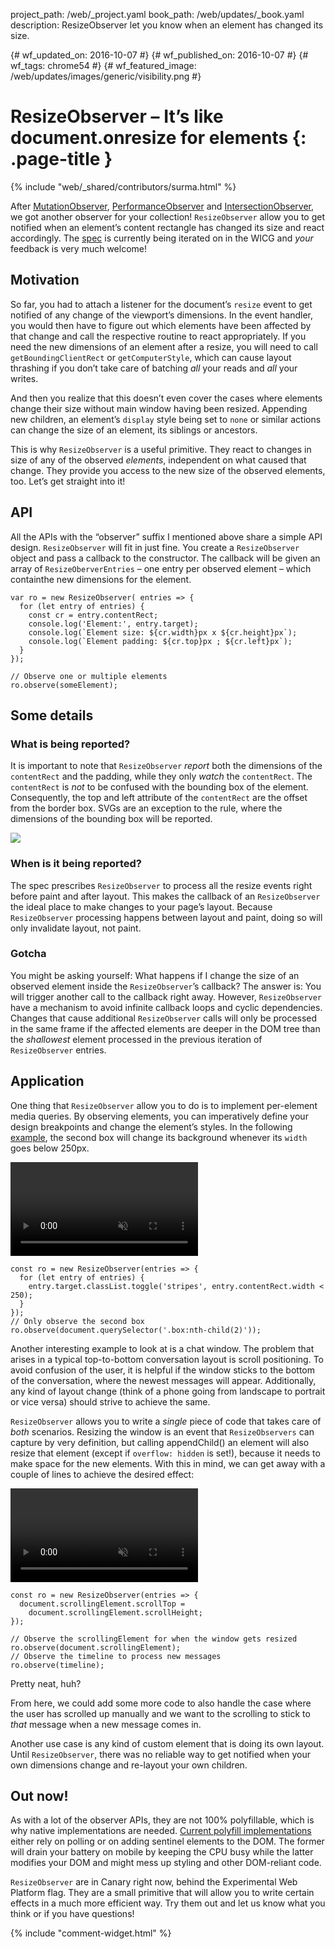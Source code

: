 project_path: /web/_project.yaml
book_path: /web/updates/_book.yaml
description: ResizeObserver let you know when an element has changed its size.

{# wf_updated_on: 2016-10-07 #}
{# wf_published_on: 2016-10-07 #}
{# wf_tags: chrome54 #}
{# wf_featured_image: /web/updates/images/generic/visibility.png #}

# ResizeObserver – It’s like document.onresize for elements {: .page-title }

{% include "web/_shared/contributors/surma.html" %}

After [MutationObserver], [PerformanceObserver] and [IntersectionObserver], we
got another observer for your collection! `ResizeObserver` allow you to get
notified when an element’s content rectangle has changed its size and react
accordingly. The [spec](https://wicg.github.io/ResizeObserver/) is currently
being iterated on in the WICG and *your* feedback is very much welcome!

## Motivation

So far, you had to attach a listener for the document’s `resize` event to get
notified of any change of the viewport’s dimensions. In the event handler, you
would then have to figure out which elements have been affected by that change
and call the respective routine to react appropriately. If you need the new
dimensions of an element after a resize, you will need to call
`getBoundingClientRect` or `getComputerStyle`, which can cause layout thrashing
if you don’t take care of batching *all* your reads and *all* your writes.

And then you realize that this doesn’t even cover the cases where elements
change their size without main window having been resized. Appending new
children, an element’s `display` style being set to `none` or similar actions
can change the size of an element, its siblings or ancestors.

This is why `ResizeObserver` is a useful primitive. They react to changes in
size of any of the observed *elements*, independent on what caused that change.
They provide you access to the new size of the observed elements, too. Let’s get
straight into it!

## API

All the APIs with the “observer” suffix I mentioned above share a simple API
design. `ResizeObserver` will fit in just fine. You create a `ResizeObserver`
object and pass a callback to the constructor. The callback will be given an
array of `ResizeOberverEntries` – one entry per observed element – which
containthe new dimensions for the element.

    var ro = new ResizeObserver( entries => {
      for (let entry of entries) {
        const cr = entry.contentRect;
        console.log('Element:', entry.target);
        console.log(`Element size: ${cr.width}px x ${cr.height}px`);
        console.log(`Element padding: ${cr.top}px ; ${cr.left}px`);
      }
    });

    // Observe one or multiple elements
    ro.observe(someElement);

## Some details

### What is being reported?

It is important to note that `ResizeObserver` *report* both the dimensions of
the `contentRect` and the padding, while they only *watch* the `contentRect`.
The `contentRect` is *not* to be confused with the bounding box of the element.
Consequently, the top and left attribute of the `contentRect` are the offset
from the border box. SVGs are an exception to the rule, where the dimensions of
the bounding box will be reported.

<img src="/web/updates/images/2016/10/resizeobserver/contentbox.png">

### When is it being reported?

The spec prescribes `ResizeObserver` to process all the resize events right
before paint and after layout. This makes the callback of an `ResizeObserver`
the ideal place to make changes to your page’s layout. Because `ResizeObserver`
processing happens between layout and paint, doing so will only invalidate
layout, not paint.

### Gotcha

You might be asking yourself: What happens if I change the size of an observed
element inside the `ResizeObserver`’s callback? The answer is: You will trigger
another call to the callback right away. However, `ResizeObserver` have a
mechanism to avoid infinite callback loops and cyclic dependencies. Changes that
cause additional `ResizeObserver` calls will only be processed in the same frame
if the affected elements are deeper in the DOM tree than the *shallowest*
element processed in the previous iteration of `ResizeObserver` entries.

## Application

One thing that `ResizeObserver` allow you to do is to implement per-element
media queries. By observing elements, you can imperatively define your
design breakpoints and change the element’s styles. In the following
[example](https://googlechrome.github.io/samples/resizeobserver/), the second box
will change its background whenever its `width` goes below 250px.

<video controls autoplay loop muted>
  <source src="https://storage.googleapis.com/webfundamentals-assets/resizeobserver/elem-mq_vp8.webm" type="video/webm; codecs=vp8">
  <source src="https://storage.googleapis.com/webfundamentals-assets/resizeobserver/elem-mq_x264.mp4" type="video/mp4; codecs=h264">
</video>

    const ro = new ResizeObserver(entries => {
      for (let entry of entries) {
        entry.target.classList.toggle('stripes', entry.contentRect.width < 250);
      }
    });
    // Only observe the second box
    ro.observe(document.querySelector('.box:nth-child(2)'));

Another interesting example to look at is a chat window. The problem that arises
in a typical top-to-bottom conversation layout is scroll positioning. To avoid
confusion of the user, it is helpful if the window sticks to the bottom of
the conversation, where the newest messages will appear. Additionally, any kind
of layout change (think of a phone going from landscape to portrait or vice
versa) should strive to achieve the same.

`ResizeObserver` allows you to write a *single* piece of code that takes care of
*both* scenarios. Resizing the window is an event that `ResizeObservers` can
capture by very definition, but calling appendChild() an element will also
resize that element (except if `overflow: hidden` is set!), because it needs to
make space for the new elements. With this in mind, we can get away with a
couple of lines to achieve the desired effect:

<video controls autoplay loop muted>
  <source src="https://storage.googleapis.com/webfundamentals-assets/resizeobserver/chat_vp8.webm" type="video/webm; codecs=vp8">
  <source src="https://storage.googleapis.com/webfundamentals-assets/resizeobserver/chat_x264.mp4" type="video/mp4; codecs=h264">
</video>

    const ro = new ResizeObserver(entries => {
      document.scrollingElement.scrollTop =
        document.scrollingElement.scrollHeight;
    });

    // Observe the scrollingElement for when the window gets resized
    ro.observe(document.scrollingElement);
    // Observe the timeline to process new messages
    ro.observe(timeline);

Pretty neat, huh?

From here, we could add some more code to also handle the case where the user
has scrolled up manually and we want to the scrolling to stick to *that* message
when a new message comes in.

Another use case is any kind of custom element that is doing its own layout.
Until `ResizeObserver`, there was no reliable way to get notified when your own
dimensions change and re-layout your own children.

## Out now!

As with a lot of the observer APIs, they are not 100% polyfillable, which is why
native implementations are needed. [Current polyfill
implementations](https://github.com/WICG/ResizeObserver/issues/3) either rely on
polling or on adding sentinel elements to the DOM. The former will drain your
battery on mobile by keeping the CPU busy while the latter modifies your DOM and
might mess up styling and other DOM-reliant code.

`ResizeObserver` are in Canary right now, behind the Experimental Web Platform
flag. They are a small primitive that will allow you to write certain effects
in a much more efficient way. Try them out and let us know what you think or if
you have questions!

{% include "comment-widget.html" %}

[MutationObserver]: https://developers.google.com/web/updates/2012/02/Detect-DOM-changes-with-Mutation-Observers
[PerformanceObserver]: https://developers.google.com/web/updates/2016/06/performance-observer
[IntersectionObserver]: https://developers.google.com/web/updates/2016/04/intersectionobserver